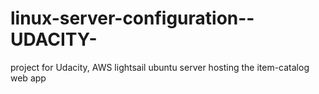# linux-server-configuration--UDACITY-
project for Udacity, AWS lightsail ubuntu server hosting the item-catalog web app
